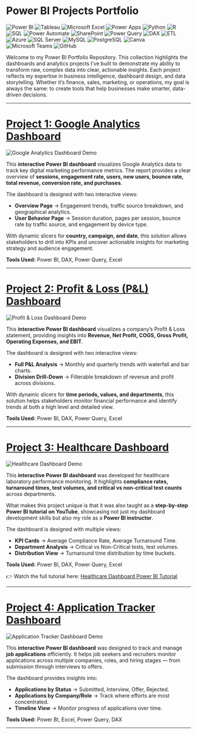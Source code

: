 # Power BI Projects Portfolio

![Power BI](https://img.shields.io/badge/Power%20BI-F2C811?style=for-the-badge&logo=powerbi&logoColor=black)  ![Tableau](https://img.shields.io/badge/Tableau-E97627?style=for-the-badge&logo=tableau&logoColor=white)  ![Microsoft Excel](https://img.shields.io/badge/Microsoft%20Excel-217346?style=for-the-badge&logo=microsoft-excel&logoColor=white)  ![Power Apps](https://img.shields.io/badge/Power%20Apps-742774?style=for-the-badge&logo=powerapps&logoColor=white)  ![Python](https://img.shields.io/badge/Python-3776AB?style=for-the-badge&logo=python&logoColor=white)  ![R](https://img.shields.io/badge/R-276DC3?style=for-the-badge&logo=r&logoColor=white)  ![SQL](https://img.shields.io/badge/SQL-336791?style=for-the-badge&logo=postgresql&logoColor=white)  ![Power Automate](https://img.shields.io/badge/Power%20Automate-0066FF?style=for-the-badge&logo=powerautomate&logoColor=white)  ![SharePoint](https://img.shields.io/badge/SharePoint-0078D4?style=for-the-badge&logo=microsoft-sharepoint&logoColor=white)  ![Power Query](https://img.shields.io/badge/Power%20Query-217346?style=for-the-badge&logo=microsoft-excel&logoColor=white)  ![DAX](https://img.shields.io/badge/DAX-0078D4?style=for-the-badge&logo=microsoft&logoColor=white)  ![ETL](https://img.shields.io/badge/ETL-FF6F00?style=for-the-badge&logo=apache-spark&logoColor=white)  ![Azure](https://img.shields.io/badge/Azure-0078D4?style=for-the-badge&logo=microsoft-azure&logoColor=white)  ![SQL Server](https://img.shields.io/badge/SQL%20Server-CC2927?style=for-the-badge&logo=microsoft-sql-server&logoColor=white)  ![MySQL](https://img.shields.io/badge/MySQL-4479A1?style=for-the-badge&logo=mysql&logoColor=white)  ![PostgreSQL](https://img.shields.io/badge/PostgreSQL-336791?style=for-the-badge&logo=postgresql&logoColor=white)  ![Canva](https://img.shields.io/badge/Canva-00C4CC?style=for-the-badge&logo=canva&logoColor=white)  ![Microsoft Teams](https://img.shields.io/badge/Microsoft%20Teams-6264A7?style=for-the-badge&logo=microsoft-teams&logoColor=white)  ![GitHub](https://img.shields.io/badge/GitHub-181717?style=for-the-badge&logo=github&logoColor=white)  


Welcome to my Power BI Portfolio Repository. This collection highlights the dashboards and analytics projects I’ve built to demonstrate my ability to transform raw, complex data into clear, actionable insights. Each project reflects my expertise in business intelligence, dashboard design, and data storytelling. Whether it’s finance, sales, marketing, or operations, my goal is always the same: to create tools that help businesses make smarter, data-driven decisions.

---

# [Project 1: Google Analytics Dashboard](Google_Analytics_Dashboard)  

![Google Analytics Dashboard Demo](Google_Analytics_Dashboard/images/Untitled%20design%20%281%29.gif)  

This **interactive Power BI dashboard** visualizes Google Analytics data to track key digital marketing performance metrics. The report provides a clear overview of **sessions, engagement rate, users, new users, bounce rate, total revenue, conversion rate, and purchases**.  

The dashboard is designed with two interactive views:  
- **Overview Page** → Engagement trends, traffic source breakdown, and geographical analytics.  
- **User Behavior Page** → Session duration, pages per session, bounce rate by traffic source, and engagement by device type.  

With dynamic slicers for **country, campaign, and date**, this solution allows stakeholders to drill into KPIs and uncover actionable insights for marketing strategy and audience engagement.  

**Tools Used:** Power BI, DAX, Power Query, Excel  

---

# [Project 2: Profit & Loss (P&L) Dashboard](Profit_Loss_Dashboard)  

![Profit & Loss Dashboard Demo](Profit_Loss_Dashboard/Profit_Loss_Dashboard/images/PNL%20gif.gif)

This **interactive Power BI dashboard** visualizes a company’s Profit & Loss statement, providing insights into **Revenue, Net Profit, COGS, Gross Profit, Operating Expenses, and EBIT**.  

The dashboard is designed with two interactive views:  
- **Full P&L Analysis** → Monthly and quarterly trends with waterfall and bar charts.  
- **Division Drill-Down** → Filterable breakdown of revenue and profit across divisions.  

With dynamic slicers for **time periods, values, and departments**, this solution helps stakeholders monitor financial performance and identify trends at both a high level and detailed view.  

**Tools Used:** Power BI, DAX, Power Query, Excel  

---

# [Project 3: Healthcare Dashboard](Healthcare_Dashboard)  

![Healthcare Dashboard Demo](Healthcare_Dashboard/images/Healthcare%20gif.gif)  

This **interactive Power BI dashboard** was developed for healthcare laboratory performance monitoring. It highlights **compliance rates, turnaround times, test volumes, and critical vs non-critical test counts** across departments.  

What makes this project unique is that it was also taught as a **step-by-step Power BI tutorial on YouTube**, showcasing not just my dashboard development skills but also my role as a **Power BI instructor**.  

The dashboard is designed with multiple views:  
- **KPI Cards** → Average Compliance Rate, Average Turnaround Time.  
- **Department Analysis** → Critical vs Non-Critical tests, test volumes.  
- **Distribution View** → Turnaround time distribution by time buckets.  

**Tools Used:** Power BI, DAX, Power Query, Excel  

👉 Watch the full tutorial here: [Healthcare Dashboard Power BI Tutorial](https://www.youtube.com/watch?v=o4mUfLXUQ5A&t=424s)  

---

# [Project 4: Application Tracker Dashboard](Application_Tracker_Dashboard)  

![Application Tracker Dashboard Demo](Application_Tracker_Dashboard/images/JobTracker.gif)  

This **interactive Power BI dashboard** was designed to track and manage **job applications** efficiently. It helps job seekers and recruiters monitor applications across multiple companies, roles, and hiring stages — from submission through interviews to offers.  

The dashboard provides insights into:  
- **Applications by Status** → Submitted, Interview, Offer, Rejected.  
- **Applications by Company/Role** → Track where efforts are most concentrated.  
- **Timeline View** → Monitor progress of applications over time.  

**Tools Used:** Power BI, Excel, Power Query, DAX  

---

